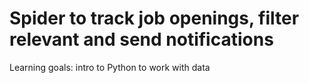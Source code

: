 # Spider to track job openings, filter relevant and send notifications
Learning goals: intro to Python to work with data

